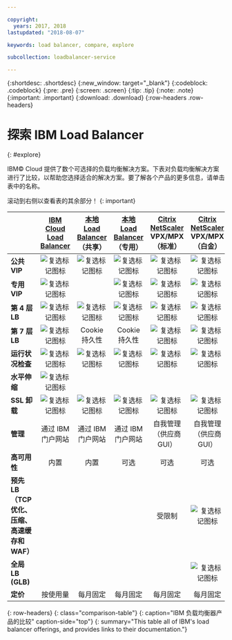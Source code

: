 ```yaml
---

copyright:
  years: 2017, 2018
lastupdated: "2018-08-07"

keywords: load balancer, compare, explore

subcollection: loadbalancer-service

---
```


{:shortdesc: .shortdesc}
{:new_window: target="_blank"}
{:codeblock: .codeblock}
{:pre: .pre}
{:screen: .screen}
{:tip: .tip}
{:note: .note}
{:important: .important}
{:download: .download}
{:row-headers .row-headers}

# 探索 IBM Load Balancer
{: #explore}

IBM© Cloud 提供了数个可选择的负载均衡解决方案。下表对负载均衡解决方案进行了比较，以帮助您选择适合的解决方案。要了解各个产品的更多信息，请单击表中的名称。

滚动到右侧以查看表的其余部分！
{: important}


|        |[IBM Cloud Load Balancer](/docs/infrastructure/loadbalancer-service?topic=loadbalancer-service-getting-started)|[本地 Load Balancer](/docs/infrastructure/local-load-balancer?topic=local-load-balancer-getting-started)（共享）|[本地 Load Balancer](/docs/infrastructure/local-load-balancer?topic=local-load-balancer-getting-started)（专用）|[Citrix NetScaler](/docs/infrastructure/citrix-netscaler-vpx?topic=citrix-netscaler-vpx-getting-started) VPX/MPX（标准）|[Citrix NetScaler](/docs/infrastructure/citrix-netscaler-vpx?topic=citrix-netscaler-vpx-getting-started) VPX/MPX（白金）|
|------- | :------: | :------: | :------: | :------: | :------: |
|**公共 VIP**|![复选标记图标](../../icons/checkmark-icon.svg)|![复选标记图标](../../icons/checkmark-icon.svg)|![复选标记图标](../../icons/checkmark-icon.svg)|![复选标记图标](../../icons/checkmark-icon.svg)|![复选标记图标](../../icons/checkmark-icon.svg) |
|**专用 VIP**|![复选标记图标](../../icons/checkmark-icon.svg)||![复选标记图标](../../icons/checkmark-icon.svg)|![复选标记图标](../../icons/checkmark-icon.svg)|![复选标记图标](../../icons/checkmark-icon.svg) |
|**第 4 层 LB**|![复选标记图标](../../icons/checkmark-icon.svg)|![复选标记图标](../../icons/checkmark-icon.svg)|![复选标记图标](../../icons/checkmark-icon.svg)|![复选标记图标](../../icons/checkmark-icon.svg)|![复选标记图标](../../icons/checkmark-icon.svg) |
|**第 7 层 LB**|![复选标记图标](../../icons/checkmark-icon.svg)|Cookie 持久性|Cookie 持久性|![复选标记图标](../../icons/checkmark-icon.svg)|![复选标记图标](../../icons/checkmark-icon.svg) |
|**运行状况检查**|![复选标记图标](../../icons/checkmark-icon.svg)|![复选标记图标](../../icons/checkmark-icon.svg)|![复选标记图标](../../icons/checkmark-icon.svg)|![复选标记图标](../../icons/checkmark-icon.svg)|![复选标记图标](../../icons/checkmark-icon.svg) |
|**水平伸缩**|![复选标记图标](../../icons/checkmark-icon.svg)|||| |
|**SSL 卸载**|![复选标记图标](../../icons/checkmark-icon.svg)|![复选标记图标](../../icons/checkmark-icon.svg)|![复选标记图标](../../icons/checkmark-icon.svg)|![复选标记图标](../../icons/checkmark-icon.svg)|![复选标记图标](../../icons/checkmark-icon.svg) |
|**管理**|通过 IBM 门户网站|通过 IBM 门户网站|通过 IBM 门户网站|自我管理（供应商 GUI）|自我管理（供应商 GUI）|
|**高可用性**|内置|内置|可选|可选|可选|
|**预先 LB（TCP 优化、压缩、高速缓存和 WAF）**||||受限制|![复选标记图标](../../icons/checkmark-icon.svg)|
|**全局 LB (GLB)**|||||![复选标记图标](../../icons/checkmark-icon.svg) |
|**定价**|按使用量|每月固定|每月固定|每月固定|每月固定|
{: row-headers}
{: class="comparison-table"}
{: caption="IBM 负载均衡器产品的比较" caption-side="top"}
{: summary="This table all of IBM's load balancer offerings, and provides links to their documentation."}
